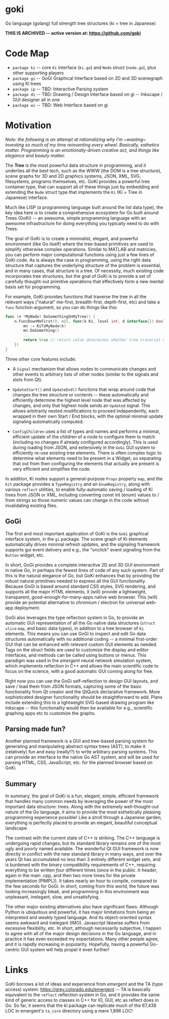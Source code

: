 # goki
Go language (golang) full strength tree structures (ki = tree in Japanese)

**THIS IS ARCHIVED -- active version at: https://github.com/goki**

# Code Map

* `package ki` -- core `Ki` interface (`ki.go`) and `Node` struct (`node.go`), plus other supporting players
* `package gi` -- GoGi Graphical Interface based on 2D and 3D scenegraph using Ki trees
* `package ip` -- TBD: Interactive Parsing system
* `package di` -- TBD: Drawing / Design Interface based on gi -- Inkscape / GUI designer all in one
* `package wi` -- TBD: Web Interface based on gi

# Motivation

*Note: the following is an attempt at rationalizing why I'm ~wasting~ investing so much of my time reinventing every wheel.  Basically, esthetics matter.  Programming is an emotionally-driven creative act, and things like elegance and beauty matter.*

The **Tree** is the most powerful data structure in programming, and it underlies all the best tech, such as the WWW (the DOM is a tree structure), scene graphs for 3D and 2D graphics systems, JSON, XML, SVG, filesystems, programs themselves, etc.  GoKi provides a powerful tree container type, that can support all of these things just by embedding and extending the `Node` struct type that implements the `Ki` (Ki = Tree in Japanese) interface.

Much like LISP (a programming language built around the list data type), the key idea here is to create a comprehensive ecosystem for Go built around Trees (GoKi) -- an awesome, simple programming language with an awesome infrastructure for doing everything you typically need to do with Trees.

The goal of GoKi is to create a minimalist, elegant, and powerful environment (like Go itself) where the tree-based primitives are used to simplify otherwise complex operations.  Similar to MATLAB and matricies, you can perform major computational functions using just a few lines of GoKi code.  As is always the case in programming, using the right data structure that captures the underlying structure of the problem is essential, and in many cases, that structure is a tree.  Of necessity, much existing code incorporates tree structures, but the goal of GoKi is to provide a set of carefully thought-out primitive operations that effectively form a new mental basis set for programming.

For example, GoKi provides functions that traverse the tree in all the relevant ways ("natural" me-first, breadth-first, depth-first, etc) and take a `func` function argument, so you can do things like this:

``` go
func (n *MyNode) DoSomethingOnMyTree() {
	n.FuncDownMeFirst(0, nil, func(k Ki, level int, d interface{}) bool {
		mn := KiToMyNode(k)
	    mn.DoSomething()
		...
		return true // return value determines whether tree traversal continues or not
	})
}
```

Three other core features include:

* A `Signal` mechanism that allows nodes to communicate changes and other events to arbitrary lists of other nodes (similar to the signals and slots from Qt).

* `UpdateStart()` and `UpdateEnd()` functions that wrap around code that changes the tree structure or contents -- these automatically and efficiently determine the highest level node that was affected by changes, and only that highest node sends an `Updated` signal.  This allows arbitrarily nested modifications to proceed independently, each wrapped in their own Start / End blocks, with the optimal minimal update signaling automatically computed.

* `ConfigChildren` uses a list of types and names and performs a minimal, efficient update of the children of a node to configure them to match (including no changes if already configured accordingly).  This is used during loading from JSON, and extensively in the `GoGi` GUI system to efficiently re-use existing tree elements.  There is often complex logic to determine what elements need to be present in a Widget, so separating that out from then configuring the elements that actually are present is very efficient and simplifies the code.

In addition, Ki nodes support a general-purpose `Props` property `map`, and the `kit` package provides a `TypeRegistry` and an `EnumRegistry`, along with various `reflect` utilities, to enable fully-automatic saving / loading of Ki trees from JSON or XML, including converting const int (enum) values to / from strings so those numeric values can change in the code without invalidating existing files.

## GoGi

The first and most important application of GoKi is the `GoGi` graphical interface system, in the `gi` package.  The scene graph of Ki elements automatically drives minimal refresh updates, and the signaling framework supports gui event delivery and e.g., the "onclick" event signaling from the `Button` widget, etc.

In short, GoGi provides a complete interactive 2D and 3D GUI environment in native Go, in perhaps the fewest lines of code of any such system.  Part of this is the natural elegance of Go, but GoKi enhances that by providing the robust natural primitives needed to express all the GUI functionality.  Because GoGi is based around standard CSS styles, SVG rendering, and supports all the major HTML elements, it (will) provide a lightweight, transparent, good-enough-for-many-apps native web browser.  This (will) provide an potential alternative to chromium / electron for universal web-app deployment. 

GoGi also leverages the type reflection system in Go, to provide an automatic GUI representation of all the Go native data structures (`struct` `slice` `map`, and basic data types), in addition to a tree browser of `Ki` elements.  This means you can use GoGi to inspect and edit Go data structures automatically with no additional coding -- a minimal first-order GUI that can be enhanced with relevant custom GUI elements as needed.  Tags on the struct fields are used to customize the display and editor interfaces, and methods can be called using buttons or menus.  This paradigm was used in the *emergent* neural network simulation system, which implements reflection in C++ and allows the main scientific code to focus on the science, with a good automatic GUI coming along for free.

Right now you can use the GoGi self-reflection to design GUI layouts, and save / load them from JSON formats, capturing some of the basic functionality from Qt creator and the QtQuick declarative framework.  More sophisticated designer functionality should be straightforward to add.  Plans include extending this to a lightweight SVG-based drawing program like Inkscape -- this functionality would then be available for e.g., scientific graphing apps etc to customize the graphs.

## Parsing made fun?

Another planned framework is a GUI and tree-based parsing system for generating and manipulating abstract syntax trees (AST), to make it (relatively) fun and easy (really!?) to write arbitrary parsing systems. This can provide an interface to the native Go AST system, and will be used for parsing HTML, CSS, JavaScript, etc. for the planned browser based on GoKi.

## Summary

In summary, the goal of GoKi is a fun, elegant, simple, efficient framework that handles many common needs by leveraging the power of the most important data structure: trees.  Along with the extremely well-thought-out nature of the Go language, it aims to provide the most esthetically pleasing programming experience possible!  Like a stroll through a Japanese garden, everything is perfectly placed to provide an elegant, beautiful conceptual landscape.  

The contrast with the current state of C++ is striking.  The C++ language is undergoing rapid changes, but its standard library remains one of the most ugly and poorly named available.  The wonderful Qt GUI framework is now directly in conflict with the new standard library in many ways, and over the years Qt has accumulated no less than 3 entirely different widget sets, and is burdened with the binary compatibility requirements of C++, requiring everything to be written *four* different times (once in the public .h header, again in the main .cpp, and then two more times for the private implementation (PIMPL)).  It takes nearly an hour to compile, compared to the few seconds for GoGi.   In short, coming from this world, the future was looking increasingly bleak, and programming in this environment was unpleasant, inelegant, slow, and unsatisfying.

The other major existing alternatives also have significant flaws.  Although Python is ubiquitous and powerful, it has major limitations from being an interpreted and weakly typed language.  And its object-oriented syntax seems awkward and inelegant (IMO).  Javascript likewise suffers from excessive flexibility, etc.  In short, although necessarily subjective, I happen to agree with all of the major design decisions in the Go language, and in practice it has even exceeded my expectations.  Many other people agree, and it is rapidly increasing in popularity.  Hopefully, having a powerful Go-centric GUI system will help propel it even further!

# Links

GoKi borrows a lot of ideas and experience from *emergent* and the TA (type access) system: https://grey.colorado.edu/emergent -- TA is basically equivalent to the `reflect` reflection system in Go, and it provides the same kind of generic access to classes in C++ for IO, GUI, etc as reflect does in Go.  So far, it seems that the ki package can replicate much of the 67,438 LOC in emergent's `ta_core` directory using a mere 1,896 LOC!

